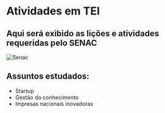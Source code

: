 # **Atividades em TEI**  
## Aqui será exibido as lições e atividades requeridas pelo SENAC 

![Senac](https://assets.b9.com.br/wp-content/uploads/2012/08/023.jpg)

## **Assuntos estudados:** 

* Startup 
* Gestão do conhecimento
* Impresas nacionais inovadoras
